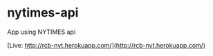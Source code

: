 # nytimes-api

App using NYTIMES api

[Live: http://rcb-nyt.herokuapp.com/](http://rcb-nyt.herokuapp.com/)

